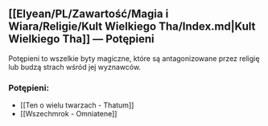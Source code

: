 ## [[Elyean/PL/Zawartość/Magia i Wiara/Religie/Kult Wielkiego Tha/Index.md|Kult Wielkiego Tha]] — Potępieni

Potępieni to wszelkie byty magiczne, które są antagonizowane przez religię lub budzą strach wśród jej wyznawców.

### Potępieni:
- [[Ten o wielu twarzach - Thatum]]
- [[Wszechmrok - Omniatene]]